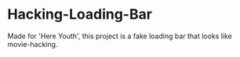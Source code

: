 # Hacking-Loading-Bar
Made for 'Here Youth', this project is a fake loading bar that looks like movie-hacking.
